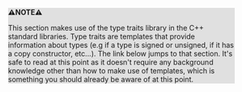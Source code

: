 <div style="margin:2em; background-color: #e0e0e0;">

<strong>⚠️NOTE️️️⚠️</strong>

This section makes use of the type traits library in the C++ standard libraries. Type traits are templates that provide information about types (e.g if a type is signed or unsigned, if it has a copy constructor, etc...). The link below jumps to that section. It's safe to read at this point as it doesn't require any background knowledge other than how to make use of templates, which is something you should already be aware of at this point.
</div>

